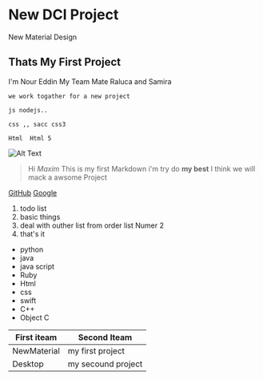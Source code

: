 # New DCI Project
New Material Design
## Thats My First Project
I'm Nour Eddin
My Team Mate Raluca and Samira
```
we work togather for a new project
````


```
js nodejs..
```
```
css ,, sacc css3
```
```
Html  Html 5
```


![Alt Text](http://www.picsum.photos/200/200)


>Hi *Maxim* This is my first Markdown 
>i'm try do **my best**
>I think we will mack a awsome Project

[GitHub](http://github.com)
[Google](http://google.com)

1. todo list
2. basic things
3. deal with outher list from order list Numer 2
4. that's it 


* python
* java
* java script
* Ruby
* Html
* css
* swift
* C++
* Object C



First iteam  | Second Iteam
------------ | -------------
NewMaterial  | my first project
Desktop      | my secound project
